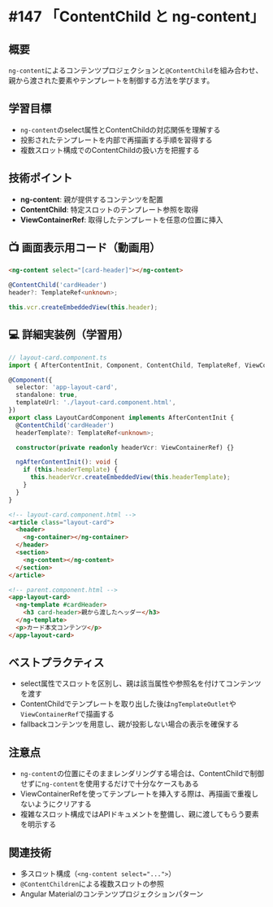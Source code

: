 # #147 「ContentChild と ng-content」

## 概要
`ng-content`によるコンテンツプロジェクションと`@ContentChild`を組み合わせ、親から渡された要素やテンプレートを制御する方法を学びます。

## 学習目標
- `ng-content`のselect属性とContentChildの対応関係を理解する
- 投影されたテンプレートを内部で再描画する手順を習得する
- 複数スロット構成でのContentChildの扱い方を把握する

## 技術ポイント
- **ng-content**: 親が提供するコンテンツを配置
- **ContentChild**: 特定スロットのテンプレート参照を取得
- **ViewContainerRef**: 取得したテンプレートを任意の位置に挿入

## 📺 画面表示用コード（動画用）

```html
<ng-content select="[card-header]"></ng-content>
```

```typescript
@ContentChild('cardHeader')
header?: TemplateRef<unknown>;
```

```typescript
this.vcr.createEmbeddedView(this.header);
```

## 💻 詳細実装例（学習用）
```typescript
// layout-card.component.ts
import { AfterContentInit, Component, ContentChild, TemplateRef, ViewContainerRef } from '@angular/core';

@Component({
  selector: 'app-layout-card',
  standalone: true,
  templateUrl: './layout-card.component.html',
})
export class LayoutCardComponent implements AfterContentInit {
  @ContentChild('cardHeader')
  headerTemplate?: TemplateRef<unknown>;

  constructor(private readonly headerVcr: ViewContainerRef) {}

  ngAfterContentInit(): void {
    if (this.headerTemplate) {
      this.headerVcr.createEmbeddedView(this.headerTemplate);
    }
  }
}
```

```html
<!-- layout-card.component.html -->
<article class="layout-card">
  <header>
    <ng-container></ng-container>
  </header>
  <section>
    <ng-content></ng-content>
  </section>
</article>
```

```html
<!-- parent.component.html -->
<app-layout-card>
  <ng-template #cardHeader>
    <h3 card-header>親から渡したヘッダー</h3>
  </ng-template>
  <p>カード本文コンテンツ</p>
</app-layout-card>
```

## ベストプラクティス
- select属性でスロットを区別し、親は該当属性や参照名を付けてコンテンツを渡す
- ContentChildでテンプレートを取り出した後は`ngTemplateOutlet`や`ViewContainerRef`で描画する
- fallbackコンテンツを用意し、親が投影しない場合の表示を確保する

## 注意点
- `ng-content`の位置にそのままレンダリングする場合は、ContentChildで制御せずに`ng-content`を使用するだけで十分なケースもある
- ViewContainerRefを使ってテンプレートを挿入する際は、再描画で重複しないようにクリアする
- 複雑なスロット構成ではAPIドキュメントを整備し、親に渡してもらう要素を明示する

## 関連技術
- 多スロット構成（`<ng-content select="...">`）
- `@ContentChildren`による複数スロットの参照
- Angular Materialのコンテンツプロジェクションパターン
